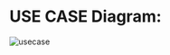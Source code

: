 
# USE CASE Diagram:
![usecase](https://user-images.githubusercontent.com/42562641/157808394-f7c70346-51a8-4248-837e-07dd47ea6a81.jpg)
